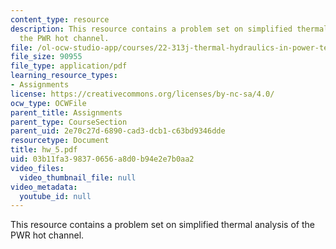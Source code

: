 ```yaml
---
content_type: resource
description: This resource contains a problem set on simplified thermal analysis of
  the PWR hot channel.
file: /ol-ocw-studio-app/courses/22-313j-thermal-hydraulics-in-power-technology-spring-2007/03b11fa398370656a8d0b94e2e7b0aa2_hw_5.pdf
file_size: 90955
file_type: application/pdf
learning_resource_types:
- Assignments
license: https://creativecommons.org/licenses/by-nc-sa/4.0/
ocw_type: OCWFile
parent_title: Assignments
parent_type: CourseSection
parent_uid: 2e70c27d-6890-cad3-dcb1-c63bd9346dde
resourcetype: Document
title: hw_5.pdf
uid: 03b11fa3-9837-0656-a8d0-b94e2e7b0aa2
video_files:
  video_thumbnail_file: null
video_metadata:
  youtube_id: null
---
```

This resource contains a problem set on simplified thermal analysis of the PWR hot channel.